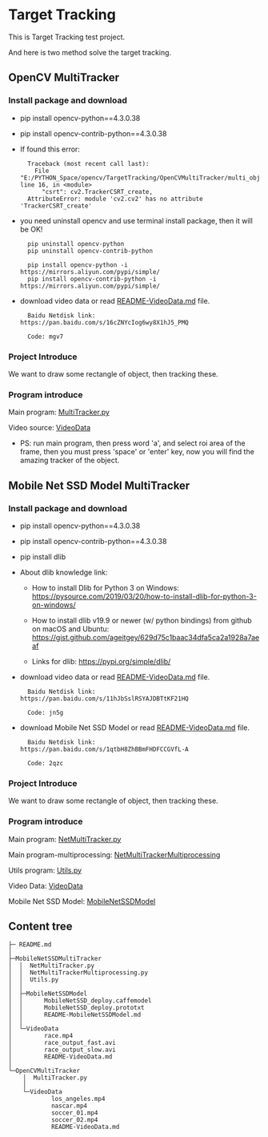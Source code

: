 # Target Tracking

This is Target Tracking test project.

And here is two method solve the target tracking.


## OpenCV MultiTracker

### Install package and download

- pip install opencv-python==4.3.0.38
    
- pip install opencv-contrib-python==4.3.0.38

- If found this error:

        Traceback (most recent call last):
          File "E:/PYTHON_Space/opencv/TargetTracking/OpenCVMultiTracker/multi_object_tracking.py", line 16, in <module>
            "csrt": cv2.TrackerCSRT_create,
        AttributeError: module 'cv2.cv2' has no attribute 'TrackerCSRT_create'

- you need uninstall opencv and use terminal install package, then it will be OK!

        pip uninstall opencv-python
        pip uninstall opencv-contrib-python
        
        pip install opencv-python -i https://mirrors.aliyun.com/pypi/simple/
        pip install opencv-contrib-python -i https://mirrors.aliyun.com/pypi/simple/ 

- download video data or read [README-VideoData.md](./OpenCVMultiTracker/VideoData/README-VideoData.md) file.

        Baidu Netdisk link: https://pan.baidu.com/s/16cZNYcIog6wy8X1hJ5_PMQ
        
        Code: mgv7



###  Project Introduce

We want to draw some rectangle of object, then tracking these.


### Program introduce

Main program: [MultiTracker.py](OpenCVMultiTracker/MultiTracker.py)

Video source: [VideoData](./OpenCVMultiTracker/VideoData)

- PS: run main program, then press word 'a', and select roi area of the frame, 
then you must press 'space' or 'enter' key, now you will find the amazing tracker of the object.





## Mobile Net SSD Model MultiTracker

### Install package and download

- pip install opencv-python==4.3.0.38
    
- pip install opencv-contrib-python==4.3.0.38

- pip install dlib

- About dlib knowledge link:
    - How to install Dlib for Python 3 on Windows: https://pysource.com/2019/03/20/how-to-install-dlib-for-python-3-on-windows/

    - How to install dlib v19.9 or newer (w/ python bindings) from github on macOS and Ubuntu: https://gist.github.com/ageitgey/629d75c1baac34dfa5ca2a1928a7aeaf

    - Links for dlib: https://pypi.org/simple/dlib/

- download video data or read [README-VideoData.md](./MobileNetSSDMultiTracker/VideoData/README-VideoData.md) file.

        Baidu Netdisk link: https://pan.baidu.com/s/11hJbSslRSYAJDBTtKF21HQ
        
        Code: jn5g

- download Mobile Net SSD Model or read [README-VideoData.md](./MobileNetSSDMultiTracker/MobileNetSSDModel/README-MobileNetSSDModel.md) file.

        Baidu Netdisk link: https://pan.baidu.com/s/1qtbH8ZhBBmFHDFCCGVfL-A
        
        Code: 2qzc



        
###  Project Introduce

We want to draw some rectangle of object, then tracking these.



### Program introduce

Main program: [NetMultiTracker.py](MobileNetSSDMultiTracker/NetMultiTracker.py)

Main program-multiprocessing: [NetMultiTrackerMultiprocessing](MobileNetSSDMultiTracker/NetMultiTrackerMultiprocessing.py)

Utils program: [Utils.py](MobileNetSSDMultiTracker/Utils.py)

Video Data: [VideoData](MobileNetSSDMultiTracker/VideoData)

Mobile Net SSD Model: [MobileNetSSDModel](MobileNetSSDMultiTracker/MobileNetSSDModel)



## Content tree
    
        
    ├─ README.md
    │
    ├─MobileNetSSDMultiTracker
    │  │  NetMultiTracker.py
    │  │  NetMultiTrackerMultiprocessing.py
    │  │  Utils.py
    │  │
    │  ├─MobileNetSSDModel
    │  │      MobileNetSSD_deploy.caffemodel
    │  │      MobileNetSSD_deploy.prototxt
    │  │      README-MobileNetSSDModel.md
    │  │
    │  └─VideoData
    │         race.mp4
    │         race_output_fast.avi
    │         race_output_slow.avi
    │         README-VideoData.md
    │ 
    └─OpenCVMultiTracker
        │  MultiTracker.py
        │
        └─VideoData
                los_angeles.mp4
                nascar.mp4
                soccer_01.mp4
                soccer_02.mp4
                README-VideoData.md


